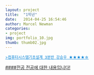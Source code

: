 ```yaml
---
layout: project
title:  "1학년"
date:   2014-04-25 16:54:46
author: Marcel Newman
categories:
- project
img: portfolio_10.jpg
thumb: thumb02.jpg
---
```

<body>
<DIV id="In_1" style="DISPLAY: block"><SPAN style="FONT-SIZE: 9pt; CURSOR: hand; COLOR: #0482d6" onclick="In_1.style.display='none';Out_1.style.display='block'"><U>&gt;컴퓨터시스템기초설계&nbsp   3분반&nbsp   강승우  &nbsp★★★★☆</p4</SPAN></DIV>
<DIV id="Out_1" style="DISPLAY: none"><SPAN style="FONT-SIZE: 9pt; CURSOR: hand; COLOR: #0482d6" onclick="In_1.style.display='block';Out_1.style.display='none'"><U>&gt;컴퓨터시스템기초설계&nbsp   3분반&nbsp   강승우  &nbsp★★★★☆</p4</U></SPAN> 
<P><SPAN style="FONT-SIZE: 9pt"><div id="disqus_thread"></div>
<script type="text/javascript">
    /* * * CONFIGURATION VARIABLES * * */
    var disqus_shortname = 'hy1392';
    
    /* * * DON'T EDIT BELOW THIS LINE * * */
    (function() {
        var dsq = document.createElement('script'); dsq.type = 'text/javascript'; dsq.async = true;
        dsq.src = '//' + disqus_shortname + '.disqus.com/embed.js';
        (document.getElementsByTagName('head')[0] || document.getElementsByTagName('body')[0]).appendChild(dsq);
    })();
</script>
<noscript>Please enable JavaScript to view the <a href="https://disqus.com/?ref_noscript" rel="nofollow">comments powered by Disqus.</a></noscript><script type="text/javascript">
    /* * * CONFIGURATION VARIABLES * * */
    var disqus_shortname = 'hy1392';
    
    /* * * DON'T EDIT BELOW THIS LINE * * */
    (function () {
        var s = document.createElement('script'); s.async = true;
        s.type = 'text/javascript';
        s.src = '//' + disqus_shortname + '.disqus.com/count.js';
        (document.getElementsByTagName('HEAD')[0] || document.getElementsByTagName('BODY')[0]).appendChild(s);
    }());
</script></SPAN></P></DIV>
</body>
####전공
전공에 대한 내용입니다!
